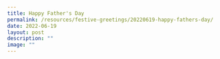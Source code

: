 ```yaml
---
title: Happy Father's Day
permalink: /resources/festive-greetings/20220619-happy-fathers-day/
date: 2022-06-19
layout: post
description: ""
image: ""
---
```

